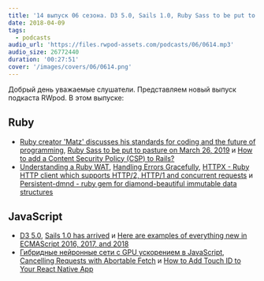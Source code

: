 ```yaml
---
title: '14 выпуск 06 сезона. D3 5.0, Sails 1.0, Ruby Sass to be put to pasture, ECMAScript 2016, 2017, and 2018, HTTPX и прочее'
date: 2018-04-09
tags:
  - podcasts
audio_url: 'https://files.rwpod-assets.com/podcasts/06/0614.mp3'
audio_size: 26772440
duration: '00:27:51'
cover: '/images/covers/06/0614.png'
---
```


Добрый день уважаемые слушатели. Представляем новый выпуск подкаста RWpod. В этом выпуске:

## Ruby

- [Ruby creator 'Matz' discusses his standards for coding and the future of programming](https://blog.sideci.com/special-interview-with-matz-13823d824e94), [Ruby Sass to be put to pasture on March 26, 2019](https://css-tricks.com/ruby-sass-to-be-put-to-pasture-on-march-26-2019/) и [How to add a Content Security Policy (CSP) to Rails?](https://bauland42.com/ruby-on-rails-content-security-policy-csp/)
- [Understanding a Ruby WAT](http://pauloancheta.com/ruby/wat/2018/03/23/explaining-wats/), [Handling Errors Gracefully](http://blog.katpadi.ph/handling-error-gracefully/), [HTTPX - Ruby HTTP client which supports HTTP/2, HTTP/1 and concurrent requests](http://honeyryderchuck.gitlab.io/httpx/) и [Persistent-dmnd - ruby gem for diamond-beautiful immutable data structures](https://github.com/ivoanjo/persistent-dmnd)

## JavaScript

- [D3 5.0](https://github.com/d3/d3/blob/master/CHANGES.md#changes-in-d3-50), [Sails 1.0 has arrived](https://sailsjs.com/documentation/upgrading/to-v-1-0) и [Here are examples of everything new in ECMAScript 2016, 2017, and 2018](https://medium.freecodecamp.org/here-are-examples-of-everything-new-in-ecmascript-2016-2017-and-2018-d52fa3b5a70e)
- [Гибридные нейронные сети с GPU ускорением в JavaScript](http://jem-space.ru/gibridnyie-nieironnyie-sieti-s-ghrafichieskim-uskorieniiem-v-javascript/), [Cancelling Requests with Abortable Fetch](https://www.loxodrome.io/post/cancelling-requests/) и [How to Add Touch ID to Your React Native App](https://blog.theodo.fr/2018/04/add-touch-id-react-native-app/)
